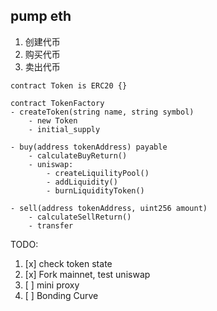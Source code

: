 ## pump eth

1. 创建代币
2. 购买代币
3. 卖出代币

```solidity
contract Token is ERC20 {}

contract TokenFactory
- createToken(string name, string symbol)
    - new Token
    - initial_supply

- buy(address tokenAddress) payable
    - calculateBuyReturn()
    - uniswap:
        - createLiquilityPool()
        - addLiquidity()
        - burnLiquidityToken()

- sell(address tokenAddress, uint256 amount)
    - calculateSellReturn()
    - transfer
```

TODO:

1. [x] check token state
2. [x] Fork mainnet, test uniswap
3. [ ] mini proxy
4. [ ] Bonding Curve
